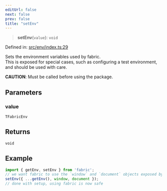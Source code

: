 ```yaml
---
editUrl: false
next: false
prev: false
title: "setEnv"
---
```


> **setEnv**(`value`): `void`

Defined in: [src/env/index.ts:29](https://github.com/fabricjs/fabric.js/blob/977f797255d8c56b5b68360b0d45bed33697d2e8/src/env/index.ts#L29)

Sets the environment variables used by fabric.\
This is exposed for special cases, such as configuring a test environment, and should be used with care.

**CAUTION**: Must be called before using the package.

## Parameters

### value

`TFabricEnv`

## Returns

`void`

## Example

```ts
import { getEnv, setEnv } from 'fabric';
// we want fabric to use the `window` and `document` objects exposed by the environment we are running in.
setEnv({ ...getEnv(), window, document });
// done with setup, using fabric is now safe
```
